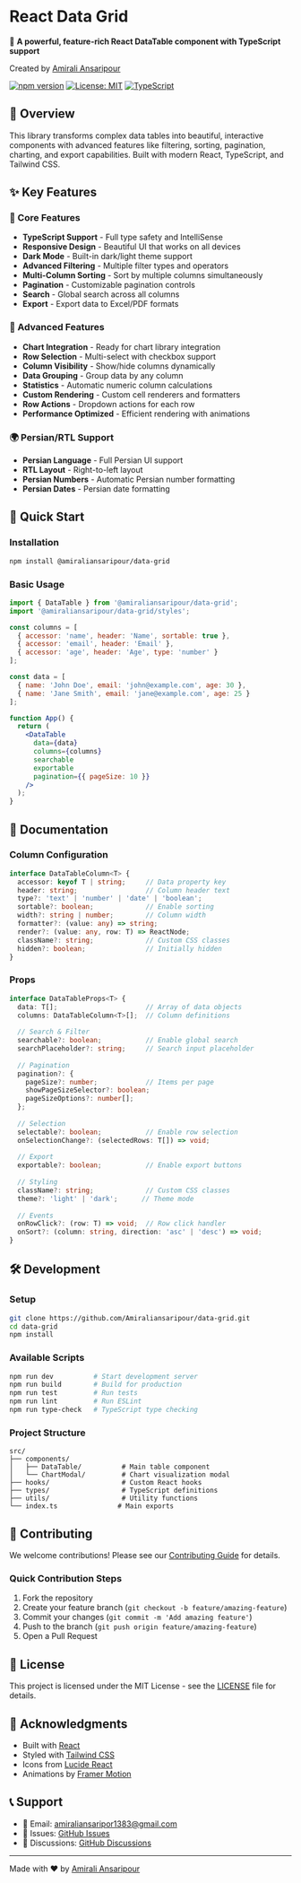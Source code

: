 # React Data Grid

🚀 **A powerful, feature-rich React DataTable component with TypeScript support**

Created by [Amirali Ansaripour](https://github.com/Amiraliansaripour)

[![npm version](https://badge.fury.io/js/%40amiraliansaripour%2Fdata-grid.svg)](https://badge.fury.io/js/%40amiraliansaripour%2Fdata-grid)
[![License: MIT](https://img.shields.io/badge/License-MIT-yellow.svg)](https://opensource.org/licenses/MIT)
[![TypeScript](https://img.shields.io/badge/%3C%2F%3E-TypeScript-%230074c1.svg)](http://www.typescriptlang.org/)

## 🌟 Overview

This library transforms complex data tables into beautiful, interactive components with advanced features like filtering, sorting, pagination, charting, and export capabilities. Built with modern React, TypeScript, and Tailwind CSS.

## ✨ Key Features

### 🎯 Core Features
- **TypeScript Support** - Full type safety and IntelliSense
- **Responsive Design** - Beautiful UI that works on all devices
- **Dark Mode** - Built-in dark/light theme support
- **Advanced Filtering** - Multiple filter types and operators
- **Multi-Column Sorting** - Sort by multiple columns simultaneously
- **Pagination** - Customizable pagination controls
- **Search** - Global search across all columns
- **Export** - Export data to Excel/PDF formats

### 🚀 Advanced Features
- **Chart Integration** - Ready for chart library integration
- **Row Selection** - Multi-select with checkbox support
- **Column Visibility** - Show/hide columns dynamically
- **Data Grouping** - Group data by any column
- **Statistics** - Automatic numeric column calculations
- **Custom Rendering** - Custom cell renderers and formatters
- **Row Actions** - Dropdown actions for each row
- **Performance Optimized** - Efficient rendering with animations

### 🌍 Persian/RTL Support
- **Persian Language** - Full Persian UI support
- **RTL Layout** - Right-to-left layout
- **Persian Numbers** - Automatic Persian number formatting
- **Persian Dates** - Persian date formatting

## 🚀 Quick Start

### Installation

```bash
npm install @amiraliansaripour/data-grid
```

### Basic Usage

```jsx
import { DataTable } from '@amiraliansaripour/data-grid';
import '@amiraliansaripour/data-grid/styles';

const columns = [
  { accessor: 'name', header: 'Name', sortable: true },
  { accessor: 'email', header: 'Email' },
  { accessor: 'age', header: 'Age', type: 'number' }
];

const data = [
  { name: 'John Doe', email: 'john@example.com', age: 30 },
  { name: 'Jane Smith', email: 'jane@example.com', age: 25 }
];

function App() {
  return (
    <DataTable 
      data={data} 
      columns={columns}
      searchable
      exportable
      pagination={{ pageSize: 10 }}
    />
  );
}
```

## 📖 Documentation

### Column Configuration

```typescript
interface DataTableColumn<T> {
  accessor: keyof T | string;     // Data property key
  header: string;                 // Column header text
  type?: 'text' | 'number' | 'date' | 'boolean';
  sortable?: boolean;             // Enable sorting
  width?: string | number;        // Column width
  formatter?: (value: any) => string;
  render?: (value: any, row: T) => ReactNode;
  className?: string;             // Custom CSS classes
  hidden?: boolean;               // Initially hidden
}
```

### Props

```typescript
interface DataTableProps<T> {
  data: T[];                      // Array of data objects
  columns: DataTableColumn<T>[];  // Column definitions
  
  // Search & Filter
  searchable?: boolean;           // Enable global search
  searchPlaceholder?: string;     // Search input placeholder
  
  // Pagination
  pagination?: {
    pageSize?: number;            // Items per page
    showPageSizeSelector?: boolean;
    pageSizeOptions?: number[];
  };
  
  // Selection
  selectable?: boolean;           // Enable row selection
  onSelectionChange?: (selectedRows: T[]) => void;
  
  // Export
  exportable?: boolean;           // Enable export buttons
  
  // Styling
  className?: string;             // Custom CSS classes
  theme?: 'light' | 'dark';      // Theme mode
  
  // Events
  onRowClick?: (row: T) => void;  // Row click handler
  onSort?: (column: string, direction: 'asc' | 'desc') => void;
}
```

## 🛠️ Development

### Setup

```bash
git clone https://github.com/Amiraliansaripour/data-grid.git
cd data-grid
npm install
```

### Available Scripts

```bash
npm run dev          # Start development server
npm run build        # Build for production
npm run test         # Run tests
npm run lint         # Run ESLint
npm run type-check   # TypeScript type checking
```

### Project Structure

```
src/
├── components/
│   ├── DataTable/          # Main table component
│   └── ChartModal/         # Chart visualization modal
├── hooks/                  # Custom React hooks
├── types/                  # TypeScript definitions
├── utils/                  # Utility functions
└── index.ts               # Main exports
```

## 🤝 Contributing

We welcome contributions! Please see our [Contributing Guide](CONTRIBUTING.md) for details.

### Quick Contribution Steps

1. Fork the repository
2. Create your feature branch (`git checkout -b feature/amazing-feature`)
3. Commit your changes (`git commit -m 'Add amazing feature'`)
4. Push to the branch (`git push origin feature/amazing-feature`)
5. Open a Pull Request

## 📄 License

This project is licensed under the MIT License - see the [LICENSE](LICENSE) file for details.

## 🙏 Acknowledgments

- Built with [React](https://reactjs.org/)
- Styled with [Tailwind CSS](https://tailwindcss.com/)
- Icons from [Lucide React](https://lucide.dev/)
- Animations by [Framer Motion](https://www.framer.com/motion/)

## 📞 Support

- 📧 Email: [amiraliansaripor1383@gmail.com](mailto:amiraliansaripor1383@gmail.com)
- 🐛 Issues: [GitHub Issues](https://github.com/Amiraliansaripour/data-grid/issues)
- 💬 Discussions: [GitHub Discussions](https://github.com/Amiraliansaripour/data-grid/discussions)

---

Made with ❤️ by [Amirali Ansaripour](https://github.com/Amiraliansaripour)
